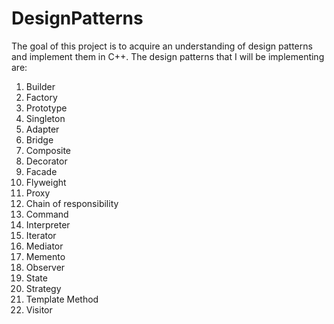 # DesignPatterns
The goal of this project is to acquire an understanding of design patterns and implement them in C++. The design patterns that I will be implementing are:

1) Builder
2) Factory
3) Prototype
4) Singleton
5) Adapter
6) Bridge
7) Composite
8) Decorator
9) Facade
10) Flyweight
11) Proxy
12) Chain of responsibility
13) Command
14) Interpreter
15) Iterator
16) Mediator
17) Memento
18) Observer
19) State
20) Strategy
21) Template Method
22) Visitor
